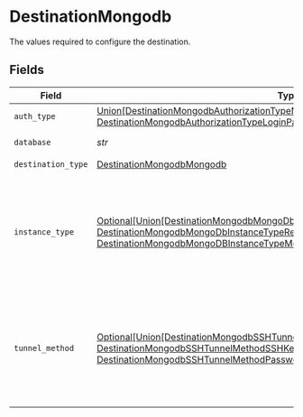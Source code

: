 # DestinationMongodb

The values required to configure the destination.


## Fields

| Field                                                                                                                                                                                                                                               | Type                                                                                                                                                                                                                                                | Required                                                                                                                                                                                                                                            | Description                                                                                                                                                                                                                                         |
| --------------------------------------------------------------------------------------------------------------------------------------------------------------------------------------------------------------------------------------------------- | --------------------------------------------------------------------------------------------------------------------------------------------------------------------------------------------------------------------------------------------------- | --------------------------------------------------------------------------------------------------------------------------------------------------------------------------------------------------------------------------------------------------- | --------------------------------------------------------------------------------------------------------------------------------------------------------------------------------------------------------------------------------------------------- |
| `auth_type`                                                                                                                                                                                                                                         | [Union[DestinationMongodbAuthorizationTypeNone, DestinationMongodbAuthorizationTypeLoginPassword]](../../models/shared/destinationmongodbauthorizationtype.md)                                                                                      | :heavy_check_mark:                                                                                                                                                                                                                                  | Authorization type.                                                                                                                                                                                                                                 |
| `database`                                                                                                                                                                                                                                          | *str*                                                                                                                                                                                                                                               | :heavy_check_mark:                                                                                                                                                                                                                                  | Name of the database.                                                                                                                                                                                                                               |
| `destination_type`                                                                                                                                                                                                                                  | [DestinationMongodbMongodb](../../models/shared/destinationmongodbmongodb.md)                                                                                                                                                                       | :heavy_check_mark:                                                                                                                                                                                                                                  | N/A                                                                                                                                                                                                                                                 |
| `instance_type`                                                                                                                                                                                                                                     | [Optional[Union[DestinationMongodbMongoDbInstanceTypeStandaloneMongoDbInstance, DestinationMongodbMongoDbInstanceTypeReplicaSet, DestinationMongodbMongoDBInstanceTypeMongoDBAtlas]]](../../models/shared/destinationmongodbmongodbinstancetype.md) | :heavy_minus_sign:                                                                                                                                                                                                                                  | MongoDb instance to connect to. For MongoDB Atlas and Replica Set TLS connection is used by default.                                                                                                                                                |
| `tunnel_method`                                                                                                                                                                                                                                     | [Optional[Union[DestinationMongodbSSHTunnelMethodNoTunnel, DestinationMongodbSSHTunnelMethodSSHKeyAuthentication, DestinationMongodbSSHTunnelMethodPasswordAuthentication]]](../../models/shared/destinationmongodbsshtunnelmethod.md)              | :heavy_minus_sign:                                                                                                                                                                                                                                  | Whether to initiate an SSH tunnel before connecting to the database, and if so, which kind of authentication to use.                                                                                                                                |